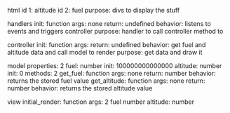 html
    id 1: altitude
    id 2: fuel
    purpose: divs to display the stuff

handlers
    init: function
        args: none
        return: undefined
        behavior: listens to events and triggers controller
        purpose: handler to call controller method to

controller
    init: function
        args:
        return: undefined
        behavior: get fuel and altitude data and call model to render
        purpose: get data and draw it

model
    properties: 2
        fuel: number
            init: 100000000000000
        altitude: number
            init: 0
    methods: 2
        get_fuel: function
            args: none
            return: number
            behavior: returns the stored fuel value
        get_altitude: function
            args: none
            return: number
            behavior: returns the stored altitude value

view
    initial_render: function
        args: 2
            fuel number
            altitude: number


